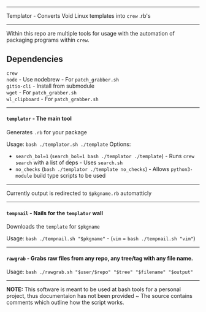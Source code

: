 ***
Templator - Converts Void Linux templates into `crew` .rb's
***

Within this repo are multiple tools for usage with the automation of packaging programs within `crew`.

## Dependencies
`crew`\
`node` - Use nodebrew - For `patch_grabber.sh`\
`gitio-cli` - Install from submodule\
`wget` - For `patch_grabber.sh`\
`wl_clipboard` - For `patch_grabber.sh`
*** 

#### `templator` - The main tool
Generates `.rb` for your package

Usage: `bash ./templator.sh ./template`
Options:
- `search_bol=1` (`search_bol=1 bash ./templator ./template`) - Runs `crew search` with a list of deps - Uses `search.sh`
- `no_checks` (`bash ./templator ./template no_checks`) - Allows `python3-module` build type scripts to be used
***
Currently output is redirected to `$pkgname.rb` automatticly 
***
#### `tempnail` - Nails for the `templator` wall
Downloads the `template` for `$pkgname`

Usage: `bash ./tempnail.sh "$pkgname"` - (`vim` = `bash ./tempnail.sh "vim"`)
***
#### `rawgrab` - Grabs raw files from any repo, any tree/tag with any file name.
Usage: `bash ./rawgrab.sh "$user/$repo" "$tree" "$filename" "$output"`
***
**NOTE:** This software is meant to be used at bash tools for a personal project, thus documentaion has not been provided ~ The source contains comments which outline how the script works.
